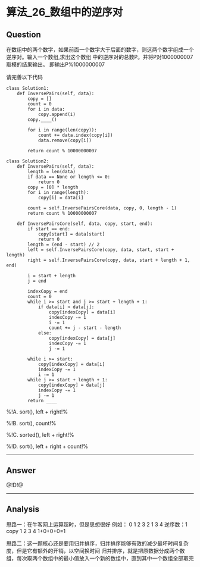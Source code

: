 # 算法_26_数组中的逆序对


## Question
在数组中的两个数字，如果前面一个数字大于后面的数字，则这两个数字组成一个逆序对。输入一个数组,求出这个数组
中的逆序对的总数P。并将P对1000000007取模的结果输出。 即输出P%1000000007

请完善以下代码

```
class Solution1:
    def InversePairs(self, data):
        copy = []
        count = 0
        for i in data:
            copy.append(i)
        copy.____()

        for i in range(len(copy)):
            count += data.index(copy[i])
            data.remove(copy[i])

        return count % 10000000007
        
class Solution2:
    def InversePairs(self, data):
        length = len(data)
        if data == None or length <= 0:
            return 0
        copy = [0] * length
        for i in range(length):
            copy[i] = data[i]

        count = self.InversePairsCore(data, copy, 0, length - 1)
        return count % 10000000007

    def InversePairsCore(self, data, copy, start, end):
        if start == end:
            copy[start] = data[start]
            return 0
        length = (end - start) // 2
        left = self.InversePairsCore(copy, data, start, start + length)
        right = self.InversePairsCore(copy, data, start + length + 1, end)
        
        i = start + length
        j = end

        indexCopy = end
        count = 0
        while i >= start and j >= start + length + 1:
            if data[i] > data[j]:
                copy[indexCopy] = data[i]
                indexCopy -= 1
                i -= 1
                count += j - start - length
            else:
                copy[indexCopy] = data[j]
                indexCopy -= 1
                j -= 1

        while i >= start:
            copy[indexCopy] = data[i]
            indexCopy -= 1
            i -= 1
        while j >= start + length + 1:
            copy[indexCopy] = data[j]
            indexCopy -= 1
            j -= 1
        return ____
```



%!A. sort(), left + right!%

%!B. sort(), count!%

%!C. sorted(), left + right!%

%!D. sort(), left + right + count!%

----

## Answer
@!D!@

----

## Analysis

思路一：在牛客网上运算超时，但是思想很好
例如：
            0 1 2 3
            2 1 3 4     逆序数：1
      copy  1 2 3 4
            1+0+0+0=1

思路二：这一题核心还是要用归并排序，归并排序能够有效的减少最坏时间复杂度，但是它有额外的开销，以空间换时间
归并排序，就是把原数据分成两个数组，每次取两个数组中的最小值放入一个新的数组中，直到其中一个数组全部取完
